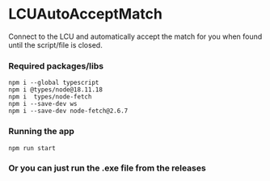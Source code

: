 # LCUAutoAcceptMatch
Connect to the LCU and automatically accept the match for you when found until the script/file is closed. 



### Required packages/libs
```
npm i --global typescript
npm i @types/node@18.11.18
npm i  types/node-fetch
npm i --save-dev ws
npm i --save-dev node-fetch@2.6.7
```
### Running the app
`npm run start`

### Or you can just run the .exe file from the releases
